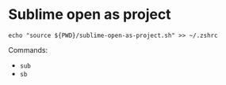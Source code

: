 # Sublime open as project

```
echo "source ${PWD}/sublime-open-as-project.sh" >> ~/.zshrc
```

Commands:

- `sub`
- `sb`
